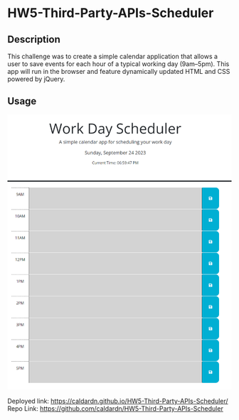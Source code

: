 # HW5-Third-Party-APIs-Scheduler

## Description
This challenge was to create a simple calendar application that allows a user to save events for each hour of a typical working day (9am–5pm). This app will run in the browser and feature dynamically updated HTML and CSS powered by jQuery.

## Usage
<img src="./assets/images/Application image.png" alt="An image of a daily planner from 9am-5pm">

Deployed link: https://caldardn.github.io/HW5-Third-Party-APIs-Scheduler/
Repo Link: https://github.com/caldardn/HW5-Third-Party-APIs-Scheduler